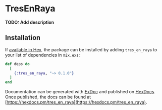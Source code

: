 # TresEnRaya

**TODO: Add description**

## Installation

If [available in Hex](https://hex.pm/docs/publish), the package can be installed
by adding `tres_en_raya` to your list of dependencies in `mix.exs`:

```elixir
def deps do
  [
    {:tres_en_raya, "~> 0.1.0"}
  ]
end
```

Documentation can be generated with [ExDoc](https://github.com/elixir-lang/ex_doc)
and published on [HexDocs](https://hexdocs.pm). Once published, the docs can
be found at [https://hexdocs.pm/tres_en_raya](https://hexdocs.pm/tres_en_raya).

